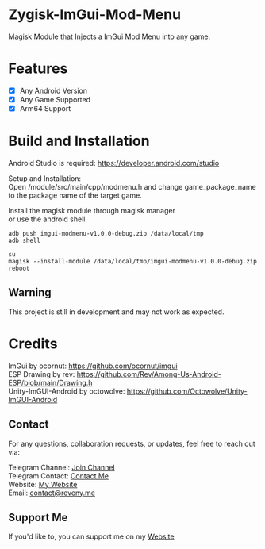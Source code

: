# Zygisk-ImGui-Mod-Menu
Magisk Module that Injects a ImGui Mod Menu into any game.

# Features
- [x] Any Android Version
- [x] Any Game Supported
- [x] Arm64 Support

# Build and Installation
Android Studio is required: https://developer.android.com/studio  <br />

Setup and Installation: <br />
Open /module/src/main/cpp/modmenu.h and change game_package_name to the package name of the target game. <br />

Install the magisk module through magisk manager <br />
or use the android shell
   ```shell
  adb push imgui-modmenu-v1.0.0-debug.zip /data/local/tmp
  adb shell
  
  su
  magisk --install-module /data/local/tmp/imgui-modmenu-v1.0.0-debug.zip
  reboot
  ```

## Warning
This project is still in development and may not work as expected. <br />

# Credits
ImGui by ocornut: https://github.com/ocornut/imgui <br />
ESP Drawing by rev: https://github.com/Rev/Among-Us-Android-ESP/blob/main/Drawing.h <br />
Unity-ImGUI-Android by octowolve: https://github.com/Octowolve/Unity-ImGUI-Android <br />

## Contact
For any questions, collaboration requests, or updates, feel free to reach out via:

Telegram Channel: [Join Channel](https://t.me/reveny1)  
Telegram Contact: [Contact Me](https://t.me/revenyy)  
Website: [My Website](https://reveny.me)  
Email: [contact@reveny.me](mailto:contact@reveny.me)

## Support Me
If you'd like to, you can support me on my [Website](https://reveny.me/donate.html)
